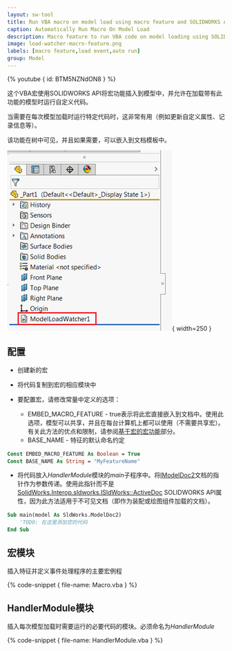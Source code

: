 ```yaml
---
layout: sw-tool
title: Run VBA macro on model load using macro feature and SOLIDWORKS API
caption: Automatically Run Macro On Model Load
description: Macro feature to run VBA code on model loading using SOLIDWORKS API
image: load-watcher-macro-feature.png
labels: [macro feature,load event,auto run]
group: Model
---
```

{% youtube { id: BTM5NZNdON8 } %}

这个VBA宏使用SOLIDWORKS API将宏功能插入到模型中，并允许在加载带有此功能的模型时运行自定义代码。

当需要在每次模型加载时运行特定代码时，这非常有用（例如更新自定义属性、记录信息等）。

该功能在树中可见，并且如果需要，可以嵌入到文档模板中。

![宏功能插入到特征管理器树中](load-watcher-macro-feature.png){ width=250 }

## 配置

* 创建新的宏
* 将代码复制到宏的相应模块中
* 要配置宏，请修改常量中定义的选项：

    * EMBED_MACRO_FEATURE - true表示将此宏直接嵌入到文档中。使用此选项，模型可以共享，并且在每台计算机上都可以使用（不需要共享宏）。有关此方法的优点和限制，请参阅[基于宏的宏功能](/solidworks-api/document/macro-feature/#macro-based-macro-feature)部分。
    * BASE_NAME - 特征的默认命名约定

~~~ vb
Const EMBED_MACRO_FEATURE As Boolean = True
Const BASE_NAME As String = "MyFeatureName"
~~~

* 将代码放入*HandlerModule*模块的*main*子程序中。将[IModelDoc2](https://help.solidworks.com/2012/english/api/sldworksapi/SolidWorks.Interop.sldworks~SolidWorks.Interop.sldworks.IModelDoc2.html)文档的指针作为参数传递。使用此指针而不是[SolidWorks.Interop.sldworks.ISldWorks::ActiveDoc](https://help.solidworks.com/2012/english/api/sldworksapi/solidworks.interop.sldworks~solidworks.interop.sldworks.isldworks~activedoc.html) SOLIDWORKS API属性，因为此方法适用于不可见文档（即作为装配或绘图组件加载的文档）。

~~~ vb
Sub main(model As SldWorks.ModelDoc2)
    'TODO: 在这里添加您的代码
End Sub
~~~

## 宏模块

插入特征并定义事件处理程序的主要宏例程

{% code-snippet { file-name: Macro.vba } %}

## HandlerModule模块

插入每次模型加载时需要运行的必要代码的模块。必须命名为*HandlerModule*

{% code-snippet { file-name: HandlerModule.vba } %}
